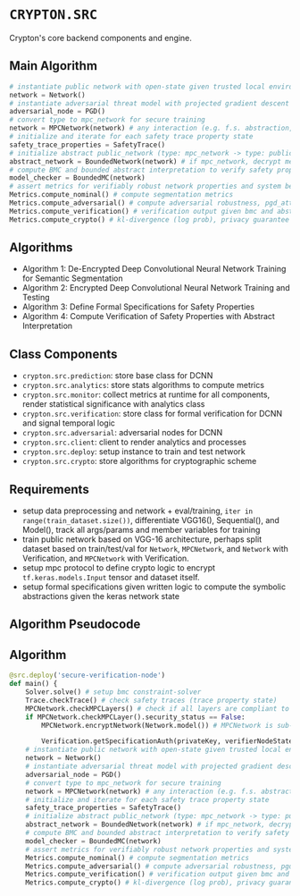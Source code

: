 # `CRYPTON.SRC`
Crypton's core backend components and engine.

## Main Algorithm
```python
# instantiate public network with open-state given trusted local environment
network = Network()
# instantiate adversarial threat model with projected gradient descent (perturb gradient updates, perturb input_image with uncorrelated pixelwise guassian noise) 
adversarial_node = PGD()
# convert type to mpc_network for secure training
network = MPCNetwork(network) # any interaction (e.g. f.s. abstraction, adversarial attack) is computed on network independent of encrypted type to test robustness either way (authorizing self-inflicted adversarial attack on party nodes computing on network node)
# initialize and iterate for each safety trace property state
safety_trace_properties = SafetyTrace()
# initialize abstract public_network (type: mpc_network -> type: public_network) for open computational graph state
abstract_network = BoundedNetwork(network) # if mpc_network, decrypt metadata, input vector norm and execution state necessary to generate abstraction
# compute BMC and bounded abstract interpretation to verify safety properties on public_network (updates sent to mpc_network also update parent state of public_network)
model_checker = BoundedMC(network)
# assert metrics for verifiably robust network properties and system behavior with abstract domain
Metrics.compute_nominal() # compute segmentation metrics
Metrics.compute_adversarial() # compute adversarial robustness, pgd_attack_metrics
Metrics.compute_verification() # verification output given bmc and abstract interpretation, violations / sound specifications met, termination_state, counterexample_trace_state
Metrics.compute_crypto() # kl-divergence (log prob), privacy guarantee

```


## Algorithms
- Algorithm 1: De-Encrypted Deep Convolutional Neural Network Training for Semantic Segmentation
- Algorithm 2: Encrypted Deep Convolutional Neural Network Training and Testing
- Algorithm 3: Define Formal Specifications for Safety Properties
- Algorithm 4: Compute Verification of Safety Properties with Abstract Interpretation

## Class Components
- `crypton.src.prediction`: store base class for DCNN
- `crypton.src.analytics`: store stats algorithms to compute metrics
- `crypton.src.monitor`: collect metrics at runtime for all components, render statistical significance with analytics class
- `crypton.src.verification`: store class for formal verification for DCNN and signal temporal logic
- `crypton.src.adversarial`: adversarial nodes for DCNN
- `crypton.src.client`: client to render analytics and processes
- `crypton.src.deploy`: setup instance to train and test network
- `crypton.src.crypto`: store algorithms for cryptographic scheme


## Requirements
- setup data preprocessing and network + eval/training, `iter in range(train_dataset.size())`, differentiate VGG16(), Sequential(), and Model(), track all args/params and member variables for training 
- train public network based on VGG-16 architecture, perhaps split dataset based on train/test/val for `Network`, `MPCNetwork`, and `Network` with Verification, and `MPCNetwork` with Verification. 
- setup mpc protocol to define crypto logic to encrypt `tf.keras.models.Input` tensor and dataset itself.
- setup formal specifications given written logic to compute the symbolic abstractions given the keras network state


## Algorithm Pseudocode

## Algorithm
```python
@src.deploy('secure-verification-node')
def main() {
	Solver.solve() # setup bmc constraint-solver
	Trace.checkTrace() # check safety traces (trace property state)	
	MPCNetwork.checkMPCLayers() # check if all layers are compliant to MPC protocol 
	if MPCNetwork.checkMPCLayer().security_status == False:
		MPCNetwork.encryptNetwork(Network.model()) # MPCNetwork is sub-node of Network 

    	Verification.getSpecificationAuth(privateKey, verifierNodeState) # get auth to compute trace specifications with MPCNetwork
	# instantiate public network with open-state given trusted local environment
	network = Network()
	# instantiate adversarial threat model with projected gradient descent (perturb gradient updates, perturb input_image with uncorrelated pixelwise guassian noise) 
	adversarial_node = PGD()
	# convert type to mpc_network for secure training
	network = MPCNetwork(network) # any interaction (e.g. f.s. abstraction, adversarial attack) is computed on network independent of encrypted type to test robustness either way (authorizing self-inflicted adversarial attack on party nodes computing on network node)
	# initialize and iterate for each safety trace property state
	safety_trace_properties = SafetyTrace()
	# initialize abstract public_network (type: mpc_network -> type: public_network) for open computational graph state
	abstract_network = BoundedNetwork(network) # if mpc_network, decrypt metadata, input vector norm and execution state necessary to generate abstraction
	# compute BMC and bounded abstract interpretation to verify safety properties on public_network (updates sent to mpc_network also update parent state of public_network)
	model_checker = BoundedMC(network)
	# assert metrics for verifiably robust network properties and system behavior with abstract domain
	Metrics.compute_nominal() # compute segmentation metrics
	Metrics.compute_adversarial() # compute adversarial robustness, pgd_attack_metrics
	Metrics.compute_verification() # verification output given bmc and abstract interpretation, violations / sound specifications met, termination_state, counterexample_trace_state
	Metrics.compute_crypto() # kl-divergence (log prob), privacy guarantee

```


